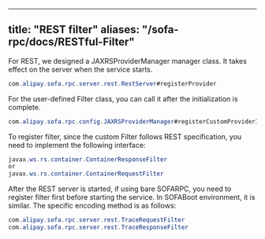
---

title: "REST filter"
aliases: "/sofa-rpc/docs/RESTful-Filter"
---

For REST, we designed a JAXRSProviderManager manager class. It takes effect on the server when the service starts.

```java
com.alipay.sofa.rpc.server.rest.RestServer#registerProvider
```

For the user-defined Filter class, you can call it after the initialization is complete.

```java
com.alipay.sofa.rpc.config.JAXRSProviderManager#registerCustomProviderInstance
```

To register filter, since the custom Filter follows REST specification, you need to implement the following interface:

```java
javax.ws.rs.container.ContainerResponseFilter
or
javax.ws.rs.container.ContainerRequestFilter
```

After the REST server is started, if using bare SOFARPC, you need to register filter first before starting the service. In SOFABoot environment, it is similar. The specific encoding method is as follows:

```java
com.alipay.sofa.rpc.server.rest.TraceRequestFilter
com.alipay.sofa.rpc.server.rest.TraceResponseFilter
```
